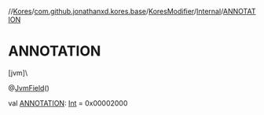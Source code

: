 //[Kores](../../../../index.md)/[com.github.jonathanxd.kores.base](../../index.md)/[KoresModifier](../index.md)/[Internal](index.md)/[ANNOTATION](-a-n-n-o-t-a-t-i-o-n.md)

# ANNOTATION

[jvm]\

@[JvmField](https://kotlinlang.org/api/latest/jvm/stdlib/kotlin.jvm/-jvm-field/index.html)()

val [ANNOTATION](-a-n-n-o-t-a-t-i-o-n.md): [Int](https://kotlinlang.org/api/latest/jvm/stdlib/kotlin/-int/index.html) = 0x00002000
